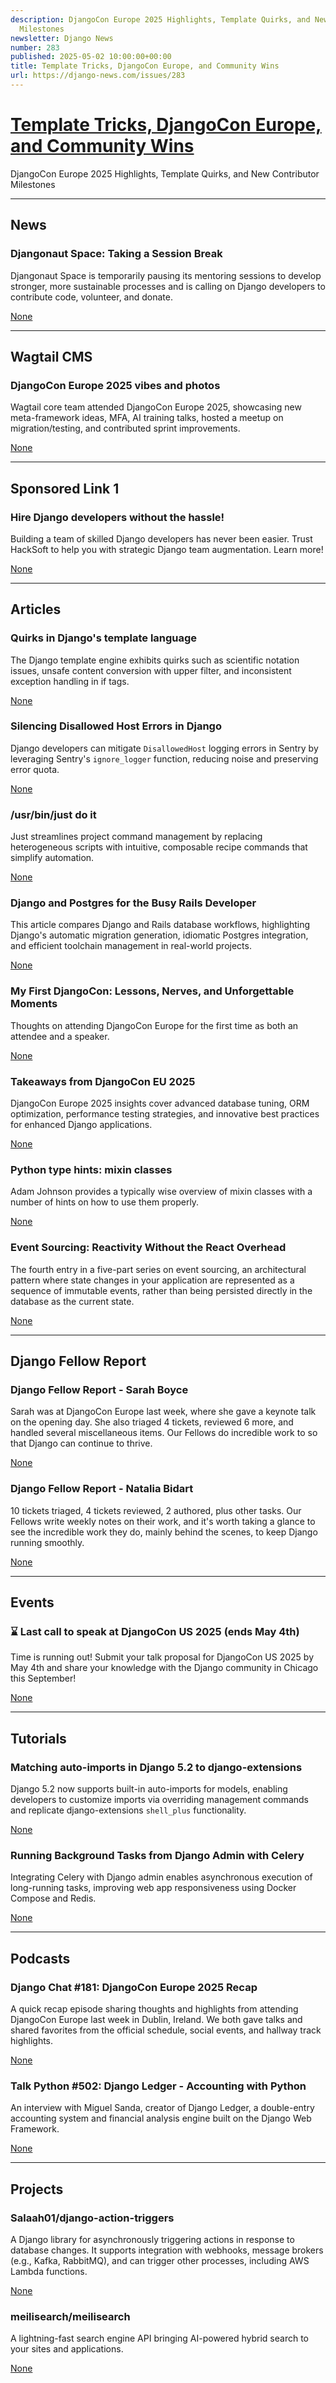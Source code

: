 ```yaml
---
description: DjangoCon Europe 2025 Highlights, Template Quirks, and New Contributor
  Milestones
newsletter: Django News
number: 283
published: 2025-05-02 10:00:00+00:00
title: Template Tricks, DjangoCon Europe, and Community Wins
url: https://django-news.com/issues/283
---
```


# [Template Tricks, DjangoCon Europe, and Community Wins](https://django-news.com/issues/283)

DjangoCon Europe 2025 Highlights, Template Quirks, and New Contributor Milestones

  ----

  ## News

  ### Djangonaut Space: Taking a Session Break

  <p>Djangonaut Space is temporarily pausing its mentoring sessions to develop stronger, more sustainable processes and is calling on Django developers to contribute code, volunteer, and donate.</p>

  [None](None)

  ----

  ## Wagtail CMS

  ### DjangoCon Europe 2025 vibes and photos

  <p>Wagtail core team attended DjangoCon Europe 2025, showcasing new meta-framework ideas, MFA, AI training talks, hosted a meetup on migration/testing, and contributed sprint improvements.</p>

  [None](None)

  ----

  ## Sponsored Link 1

  ### Hire Django developers without the hassle!

  <p>Building a team of skilled Django developers has never been easier. Trust HackSoft to help you with strategic Django team augmentation. Learn more!</p>

  [None](None)

  ----

  ## Articles

  ### Quirks in Django's template language

  <p>The Django template engine exhibits quirks such as scientific notation issues, unsafe content conversion with upper filter, and inconsistent exception handling in if tags.</p>

  [None](None)

  ### Silencing Disallowed Host Errors in Django

  <p>Django developers can mitigate <code>DisallowedHost</code> logging errors in Sentry by leveraging Sentry's <code>ignore_logger</code> function, reducing noise and preserving error quota.</p>

  [None](None)

  ### /usr/bin/just do it

  <p>Just streamlines project command management by replacing heterogeneous scripts with intuitive, composable recipe commands that simplify automation.</p>

  [None](None)

  ### Django and Postgres for the Busy Rails Developer

  <p>This article compares Django and Rails database workflows, highlighting Django's automatic migration generation, idiomatic Postgres integration, and efficient toolchain management in real-world projects.</p>

  [None](None)

  ### My First DjangoCon: Lessons, Nerves, and Unforgettable Moments

  <p>Thoughts on attending DjangoCon Europe for the first time as both an attendee and a speaker.</p>

  [None](None)

  ### Takeaways from DjangoCon EU 2025

  <p>DjangoCon Europe 2025 insights cover advanced database tuning, ORM optimization, performance testing strategies, and innovative best practices for enhanced Django applications.</p>

  [None](None)

  ### Python type hints: mixin classes

  <p>Adam Johnson provides a typically wise overview of mixin classes with a number of hints on how to use them properly.</p>

  [None](None)

  ### Event Sourcing: Reactivity Without the React Overhead

  <p>The fourth entry in a five-part series on event sourcing, an architectural pattern where state changes in your application are represented as a sequence of immutable events, rather than being persisted directly in the database as the current state.</p>

  [None](None)

  ----

  ## Django Fellow Report

  ### Django Fellow Report - Sarah Boyce 

  <p>Sarah was at DjangoCon Europe last week, where she gave a keynote talk on the opening day. She also triaged 4 tickets, reviewed 6 more, and handled several miscellaneous items. Our Fellows do incredible work to so that Django can continue to thrive.</p>

  [None](None)

  ### Django Fellow Report - Natalia Bidart

  <p>10 tickets triaged, 4 tickets reviewed, 2 authored, plus other tasks. Our Fellows write weekly notes on their work, and it's worth taking a glance to see the incredible work they do, mainly behind the scenes, to keep Django running smoothly.</p>

  [None](None)

  ----

  ## Events

  ### ⌛ Last call to speak at DjangoCon US 2025 (ends May 4th)

  <p>Time is running out! Submit your talk proposal for DjangoCon US 2025 by May 4th and share your knowledge with the Django community in Chicago this September!</p>

  [None](None)

  ----

  ## Tutorials

  ### Matching auto-imports in Django 5.2 to django-extensions

  <p>Django 5.2 now supports built-in auto-imports for models, enabling developers to customize imports via overriding management commands and replicate django-extensions <code>shell_plus</code> functionality.</p>

  [None](None)

  ### Running Background Tasks from Django Admin with Celery

  <p>Integrating Celery with Django admin enables asynchronous execution of long-running tasks, improving web app responsiveness using Docker Compose and Redis.</p>

  [None](None)

  ----

  ## Podcasts

  ### Django Chat #181: DjangoCon Europe 2025 Recap

  <p>A quick recap episode sharing thoughts and highlights from attending DjangoCon Europe last week in Dublin, Ireland. We both gave talks and shared favorites from the official schedule, social events, and hallway track highlights.</p>

  [None](None)

  ### Talk Python #502: Django Ledger - Accounting with Python

  <p>An interview with Miguel Sanda, creator of Django Ledger, a double-entry accounting system and financial analysis engine built on the Django Web Framework.</p>

  [None](None)

  ----

  ## Projects

  ### Salaah01/django-action-triggers

  <p>A Django library for asynchronously triggering actions in response to database changes. It supports integration with webhooks, message brokers (e.g., Kafka, RabbitMQ), and can trigger other processes, including AWS Lambda functions.</p>

  [None](None)

  ### meilisearch/meilisearch

  <p>A lightning-fast search engine API bringing AI-powered hybrid search to your sites and applications.</p>

  [None](None)